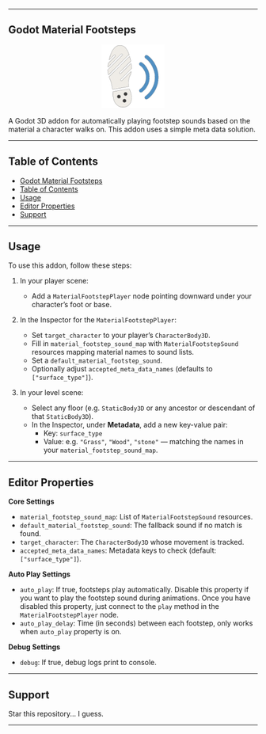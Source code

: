 
---

## Godot Material Footsteps

<p align="center">
  <img src="addons/godot_material_footsteps/assets/editor_icons/icon.png" alt="Godot Material Footsteps Icon" width="128" height="128"/>
</p>

A Godot 3D addon for automatically playing footstep sounds based on the material a character walks on. This addon uses a simple meta data solution.

---

## Table of Contents

- [Godot Material Footsteps](#godot-material-footsteps)
- [Table of Contents](#table-of-contents)
- [Usage](#usage)
- [Editor Properties](#editor-properties)
- [Support](#support)

---

## Usage

To use this addon, follow these steps:

1. In your player scene:
   * Add a `MaterialFootstepPlayer` node pointing downward under your character’s foot or base.
2. In the Inspector for the `MaterialFootstepPlayer`:
   * Set `target_character` to your player’s `CharacterBody3D`.
   * Fill in `material_footstep_sound_map` with `MaterialFootstepSound` resources mapping material names to sound lists.
   * Set a `default_material_footstep_sound`.
   * Optionally adjust `accepted_meta_data_names` (defaults to `["surface_type"]`).

3. In your level scene:
   * Select any floor (e.g. `StaticBody3D` or any ancestor or descendant of that `StaticBody3D`).
   * In the Inspector, under **Metadata**, add a new key-value pair:
     * Key: `surface_type`
     * Value: e.g. `"Grass"`, `"Wood"`, `"stone"` — matching the names in your `material_footstep_sound_map`.

---

## Editor Properties

**Core Settings**

* `material_footstep_sound_map`: List of `MaterialFootstepSound` resources.
* `default_material_footstep_sound`: The fallback sound if no match is found.
* `target_character`: The `CharacterBody3D` whose movement is tracked.
* `accepted_meta_data_names`: Metadata keys to check (default: `["surface_type"]`).

**Auto Play Settings**

* `auto_play`: If true, footsteps play automatically. Disable this property if you want to play the footstep sound during animations. Once you have disabled this property, just connect to the `play` method in the `MaterialFootstepPlayer` node.
* `auto_play_delay`: Time (in seconds) between each footstep, only works when `auto_play` property is on.

**Debug Settings**

* `debug`: If true, debug logs print to console.

---

## Support

Star this repository... I guess.

---